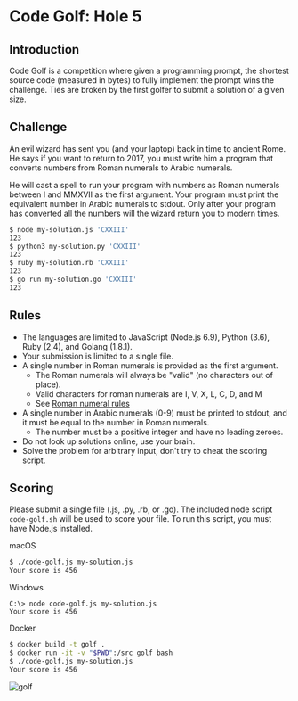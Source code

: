 Code Golf: Hole 5
===========================

## Introduction

Code Golf is a competition where given a programming prompt, the shortest source code (measured in bytes) to fully implement the prompt wins the challenge. Ties are broken by the first golfer to submit a solution of a given size.

## Challenge

An evil wizard has sent you (and your laptop) back in time to ancient Rome. He says if you want to return to 2017, you must write him a program that converts numbers from Roman numerals to Arabic numerals.

He will cast a spell to run your program with numbers as Roman numerals between I and MMXVII as the first argument. Your program must print the equivalent number in Arabic numerals to stdout. Only after your program has converted all the numbers will the wizard return you to modern times.

```bash
$ node my-solution.js 'CXXIII'
123
$ python3 my-solution.py 'CXXIII'
123
$ ruby my-solution.rb 'CXXIII'
123
$ go run my-solution.go 'CXXIII'
123
```

## Rules

* The languages are limited to JavaScript (Node.js 6.9), Python (3.6), Ruby (2.4), and Golang (1.8.1).
* Your submission is limited to a single file.
* A single number in Roman numerals is provided as the first argument.
    * The Roman numerals will always be "valid" (no characters out of place).
    * Valid characters for roman numerals are I, V, X, L, C, D, and M
    * See [Roman numeral rules](http://www.novaroma.org/via_romana/numbers.html)
* A single number in Arabic numerals (0-9) must be printed to stdout, and it must be equal to the number in Roman numerals.
  * The number must be a positive integer and have no leading zeroes.
* Do not look up solutions online, use your brain. 
* Solve the problem for arbitrary input, don't try to cheat the scoring script.

## Scoring

Please submit a single file (.js, .py, .rb, or .go). The included node script `code-golf.sh` will be used to score your file. To run this script, you must have Node.js installed.

macOS
```bash
$ ./code-golf.js my-solution.js
Your score is 456
```

Windows
```
C:\> node code-golf.js my-solution.js
Your score is 456
```

Docker
```bash
$ docker build -t golf .
$ docker run -it -v "$PWD":/src golf bash
$ ./code-golf.js my-solution.js
Your score is 456
```

![golf](https://adamsarson.files.wordpress.com/2013/06/club-flying.gif?w=980)
